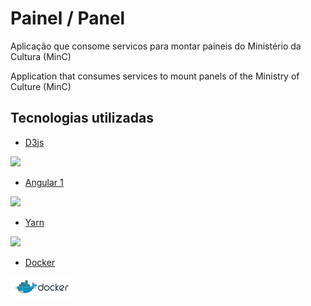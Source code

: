 # Painel / Panel
Aplicação que consome servicos para montar paineis do Ministério da Cultura (MinC)

Application that consumes services to mount panels of the Ministry of Culture (MinC)

## Tecnologias utilizadas
- [D3js](https://github.com/d3/d3)
<img src="https://camo.githubusercontent.com/722a5cc12c7d40231ebeb8ca6facdc8547e2abf7/68747470733a2f2f64336a732e6f72672f6c6f676f2e737667" width="100px">

- [Angular 1](https://github.com/angular/angular)
<img src="https://angular.io/resources/images/logos/angular2/angular.svg" width="100px">

- [Yarn](https://github.com/yarnpkg/yarn) 
<img src="https://github.com/yarnpkg/assets/raw/master/yarn-kitten-full.png" width="100px">

- [Docker](https://github.com/docker/docker)
<img src="https://github.com/docker/docker/raw/master/docs/static_files/docker-logo-compressed.png" width="100px">
